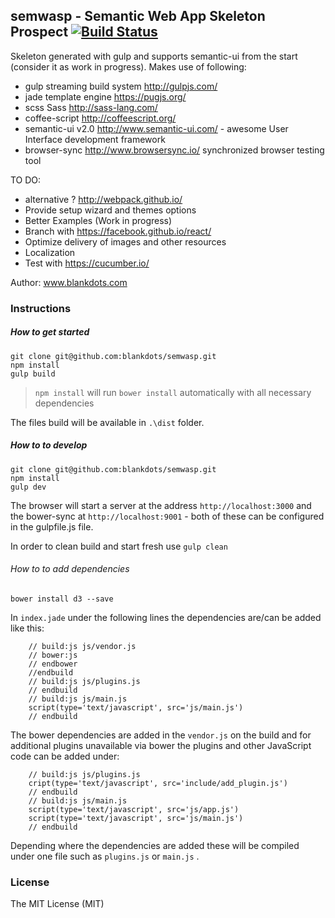 ## semwasp - Semantic Web App Skeleton Prospect [![Build Status](https://travis-ci.org/blankdots/semwasp.svg?branch=master)](https://travis-ci.org/blankdots/semwasp)

Skeleton generated with gulp and supports semantic-ui from the start (consider it as work in progress).
Makes use of following:

* gulp streaming build system http://gulpjs.com/
* jade template engine https://pugjs.org/
* scss Sass http://sass-lang.com/
* coffee-script http://coffeescript.org/
* semantic-ui v2.0 http://www.semantic-ui.com/ - awesome User Interface development framework
* browser-sync http://www.browsersync.io/ synchronized browser testing tool

TO DO:
* alternative ? http://webpack.github.io/
* Provide setup wizard and themes options
* Better Examples (Work in progress)
* Branch with https://facebook.github.io/react/
* Optimize delivery of images and other resources
* Localization
* Test with https://cucumber.io/

Author: www.blankdots.com

### Instructions

##### How to get started

```
git clone git@github.com:blankdots/semwasp.git
npm install
gulp build
```

> `npm install` will run `bower install` automatically with all necessary dependencies


The files build will be available in `.\dist` folder.

##### How to to develop

```
git clone git@github.com:blankdots/semwasp.git
npm install
gulp dev
```

The browser will start a server at the address `http://localhost:3000` and the bower-sync at `http://localhost:9001` - both of these can be configured in the gulpfile.js file.

In order to clean build and start fresh use `gulp clean`

###### How to to add dependencies

```
bower install d3 --save
```

In `index.jade` under the following lines the dependencies are/can be added like this:

```
	// build:js js/vendor.js
	// bower:js
	// endbower
	//endbuild
	// build:js js/plugins.js
	// endbuild
	// build:js js/main.js
	script(type='text/javascript', src='js/main.js')
	// endbuild
```

The bower dependencies are added in the `vendor.js` on the build and for additional plugins unavailable via bower the plugins and other JavaScript code can be added under:

```
	// build:js js/plugins.js
	cript(type='text/javascript', src='include/add_plugin.js')
	// endbuild
	// build:js js/main.js
	script(type='text/javascript', src='js/app.js')
	script(type='text/javascript', src='js/main.js')
	// endbuild
```

Depending where the dependencies are added these will be compiled under one file such as `plugins.js` or `main.js` .

### License

The MIT License (MIT)
